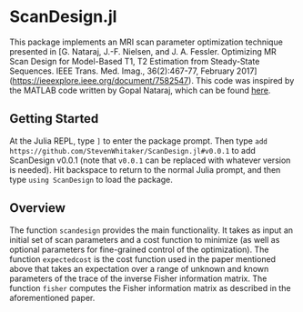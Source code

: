 # ScanDesign.jl
This package implements an MRI scan parameter optimization technique
presented in
[G. Nataraj, J.-F. Nielsen, and J. A. Fessler. Optimizing MR Scan Design
for Model-Based T1, T2 Estimation from Steady-State Sequences.
IEEE Trans. Med. Imag., 36(2):467-77, February 2017]
(https://ieeexplore.ieee.org/document/7582547).
This code was inspired by the MATLAB code written by Gopal Nataraj,
which can be found [here](https://github.com/gopal-nataraj/scn-dsgn).

## Getting Started
At the Julia REPL, type `]` to enter the package prompt.
Then type `add https://github.com/StevenWhitaker/ScanDesign.jl#v0.0.1`
to add ScanDesign v0.0.1
(note that `v0.0.1` can be replaced with whatever version is needed).
Hit backspace to return to the normal Julia prompt,
and then type `using ScanDesign` to load the package.

## Overview
The function `scandesign` provides the main functionality.
It takes as input an initial set of scan parameters
and a cost function to minimize
(as well as optional parameters for fine-grained control of the optimization).
The function `expectedcost` is the cost function used
in the paper mentioned above that takes an expectation
over a range of unknown and known parameters
of the trace of the inverse Fisher information matrix.
The function `fisher` computes the Fisher information matrix
as described in the aforementioned paper.

